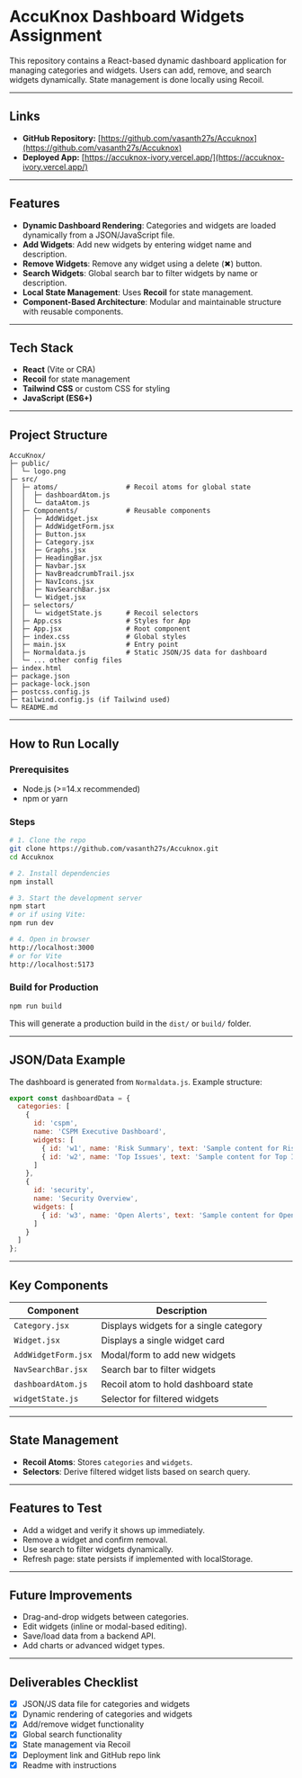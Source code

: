 # AccuKnox Dashboard Widgets Assignment

This repository contains a React-based dynamic dashboard application for managing categories and widgets. Users can add, remove, and search widgets dynamically. State management is done locally using Recoil.

---

## Links

* **GitHub Repository:** [https://github.com/vasanth27s/Accuknox](https://github.com/vasanth27s/Accuknox)
* **Deployed App:** [https://accuknox-ivory.vercel.app/](https://accuknox-ivory.vercel.app/)

---

## Features

* **Dynamic Dashboard Rendering**: Categories and widgets are loaded dynamically from a JSON/JavaScript file.
* **Add Widgets**: Add new widgets by entering widget name and description.
* **Remove Widgets**: Remove any widget using a delete (✖) button.
* **Search Widgets**: Global search bar to filter widgets by name or description.
* **Local State Management**: Uses **Recoil** for state management.
* **Component-Based Architecture**: Modular and maintainable structure with reusable components.

---

## Tech Stack

* **React** (Vite or CRA)
* **Recoil** for state management
* **Tailwind CSS** or custom CSS for styling
* **JavaScript (ES6+)**

---

## Project Structure

```
AccuKnox/
├─ public/
│  └─ logo.png
├─ src/
│  ├─ atoms/                 # Recoil atoms for global state
│  │  ├─ dashboardAtom.js
│  │  └─ dataAtom.js
│  ├─ Components/            # Reusable components
│  │  ├─ AddWidget.jsx
│  │  ├─ AddWidgetForm.jsx
│  │  ├─ Button.jsx
│  │  ├─ Category.jsx
│  │  ├─ Graphs.jsx
│  │  ├─ HeadingBar.jsx
│  │  ├─ Navbar.jsx
│  │  ├─ NavBreadcrumbTrail.jsx
│  │  ├─ NavIcons.jsx
│  │  ├─ NavSearchBar.jsx
│  │  └─ Widget.jsx
│  ├─ selectors/
│  │  └─ widgetState.js      # Recoil selectors
│  ├─ App.css                # Styles for App
│  ├─ App.jsx                # Root component
│  ├─ index.css              # Global styles
│  ├─ main.jsx               # Entry point
│  ├─ Normaldata.js          # Static JSON/JS data for dashboard
│  └─ ... other config files
├─ index.html
├─ package.json
├─ package-lock.json
├─ postcss.config.js
├─ tailwind.config.js (if Tailwind used)
└─ README.md
```

---

## How to Run Locally

### Prerequisites

* Node.js (>=14.x recommended)
* npm or yarn

### Steps

```bash
# 1. Clone the repo
git clone https://github.com/vasanth27s/Accuknox.git
cd Accuknox

# 2. Install dependencies
npm install

# 3. Start the development server
npm start
# or if using Vite:
npm run dev

# 4. Open in browser
http://localhost:3000
# or for Vite
http://localhost:5173
```

### Build for Production

```bash
npm run build
```

This will generate a production build in the `dist/` or `build/` folder.

---

## JSON/Data Example

The dashboard is generated from `Normaldata.js`. Example structure:

```js
export const dashboardData = {
  categories: [
    {
      id: 'cspm',
      name: 'CSPM Executive Dashboard',
      widgets: [
        { id: 'w1', name: 'Risk Summary', text: 'Sample content for Risk Summary' },
        { id: 'w2', name: 'Top Issues', text: 'Sample content for Top Issues' }
      ]
    },
    {
      id: 'security',
      name: 'Security Overview',
      widgets: [
        { id: 'w3', name: 'Open Alerts', text: 'Sample content for Open Alerts' }
      ]
    }
  ]
};
```

---

## Key Components

| Component           | Description                            |
| ------------------- | -------------------------------------- |
| `Category.jsx`      | Displays widgets for a single category |
| `Widget.jsx`        | Displays a single widget card          |
| `AddWidgetForm.jsx` | Modal/form to add new widgets          |
| `NavSearchBar.jsx`  | Search bar to filter widgets           |
| `dashboardAtom.js`  | Recoil atom to hold dashboard state    |
| `widgetState.js`    | Selector for filtered widgets          |

---

## State Management

* **Recoil Atoms**: Stores `categories` and `widgets`.
* **Selectors**: Derive filtered widget lists based on search query.

---

## Features to Test

* Add a widget and verify it shows up immediately.
* Remove a widget and confirm removal.
* Use search to filter widgets dynamically.
* Refresh page: state persists if implemented with localStorage.

---

## Future Improvements

* Drag-and-drop widgets between categories.
* Edit widgets (inline or modal-based editing).
* Save/load data from a backend API.
* Add charts or advanced widget types.

---

## Deliverables Checklist

* [x] JSON/JS data file for categories and widgets
* [x] Dynamic rendering of categories and widgets
* [x] Add/remove widget functionality
* [x] Global search functionality
* [x] State management via Recoil
* [x] Deployment link and GitHub repo link
* [x] Readme with instructions
